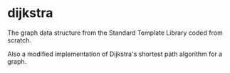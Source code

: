 # dijkstra
The graph data structure from the Standard Template Library coded from scratch.

Also a modified implementation of Dijkstra's shortest path algorithm for a graph.
